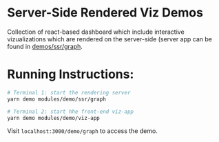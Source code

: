 # Server-Side Rendered Viz Demos

Collection of react-based dashboard which include interactive vizualizations which are rendered on the server-side (server app can be found in [demos/ssr/graph](../ssr/graph/).


# Running Instructions:

```bash
# Terminal 1: start the rendering server
yarn demo modules/demo/ssr/graph

# Terminal 2: start hhe front-end viz-app
yarn demo modules/demo/viz-app
```

Visit `localhost:3000/demo/graph` to access the demo.
